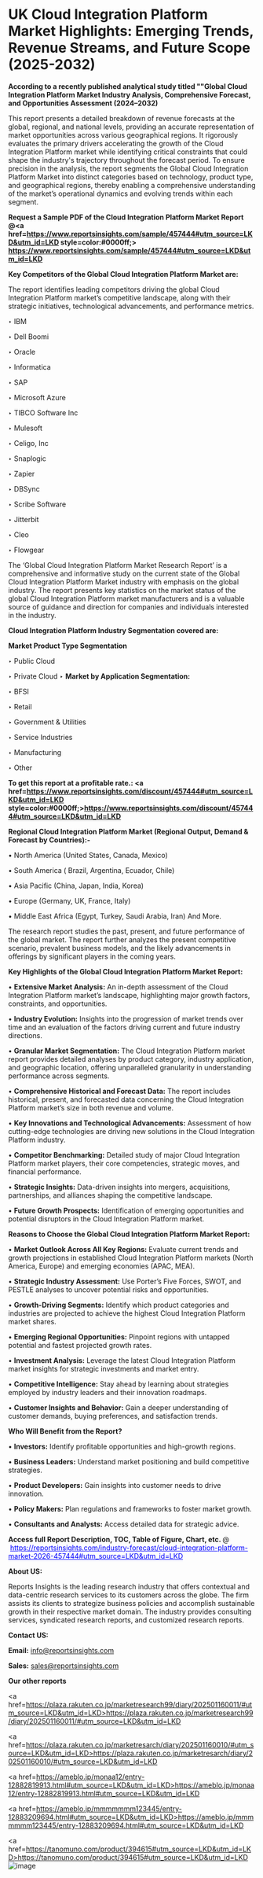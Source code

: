 # UK Cloud Integration Platform Market Highlights: Emerging Trends, Revenue Streams, and Future Scope (2025-2032)

<strong>According to a recently published analytical study titled ""Global Cloud Integration Platform Market Industry Analysis, Comprehensive Forecast, and Opportunities Assessment (2024–2032)</strong>

This report presents a detailed breakdown of revenue forecasts at the global, regional, and national levels, providing an accurate representation of market opportunities across various geographical regions. It rigorously evaluates the primary drivers accelerating the growth of the Cloud Integration Platform market while identifying critical constraints that could shape the industry's trajectory throughout the forecast period. To ensure precision in the analysis, the report segments the Global Cloud Integration Platform Market into distinct categories based on technology, product type, and geographical regions, thereby enabling a comprehensive understanding of the market’s operational dynamics and evolving trends within each segment.

<strong>Request a Sample PDF of the Cloud Integration Platform Market Report </strong><strong>@<a href=https://www.reportsinsights.com/sample/457444#utm_source=LKD&utm_id=LKD style=color:#0000ff;> https://www.reportsinsights.com/sample/457444#utm_source=LKD&utm_id=LKD</a></strong></font>

<strong>Key Competitors of the Global Cloud Integration Platform Market are:</strong>

The report identifies leading competitors driving the global Cloud Integration Platform market’s competitive landscape, along with their strategic initiatives, technological advancements, and performance metrics.

‣ IBM

‣ Dell Boomi

‣ Oracle

‣ Informatica

‣ SAP

‣ Microsoft Azure

‣ TIBCO Software Inc

‣ Mulesoft

‣ Celigo, Inc

‣ Snaplogic

‣ Zapier

‣ DBSync

‣ Scribe Software

‣ Jitterbit

‣ Cleo

‣ Flowgear

The ‘Global Cloud Integration Platform Market Research Report’ is a comprehensive and informative study on the current state of the Global Cloud Integration Platform Market industry with emphasis on the global industry. The report presents key statistics on the market status of the global Cloud Integration Platform market manufacturers and is a valuable source of guidance and direction for companies and individuals interested in the industry.

<strong>Cloud Integration Platform Industry Segmentation covered are:</strong>

<strong>Market Product Type Segmentation</strong>

‣ Public Cloud

‣ Private Cloud
‣ 
<strong>Market by Application Segmentation:</strong>

‣ BFSI

‣ Retail

‣ Government & Utilities

‣ Service Industries

‣ Manufacturing

‣ Other

<strong>To get this report at a profitable rate.: <a href=https://www.reportsinsights.com/discount/457444#utm_source=LKD&utm_id=LKD style=color:#0000ff;>https://www.reportsinsights.com/discount/457444#utm_source=LKD&utm_id=LKD</a></strong></font>

<strong>Regional Cloud Integration Platform Market (Regional Output, Demand &amp; Forecast by Countries):-</strong>

• North America (United States, Canada, Mexico)

• South America ( Brazil, Argentina, Ecuador, Chile)

• Asia Pacific (China, Japan, India, Korea)

• Europe (Germany, UK, France, Italy)

• Middle East Africa (Egypt, Turkey, Saudi Arabia, Iran) And More.

The research report studies the past, present, and future performance of the global market. The report further analyzes the present competitive scenario, prevalent business models, and the likely advancements in offerings by significant players in the coming years.

<strong>Key Highlights of the Global Cloud Integration Platform Market Report:</strong>

• <strong>Extensive Market Analysis:</strong> An in-depth assessment of the Cloud Integration Platform market’s landscape, highlighting major growth factors, constraints, and opportunities.

• <strong>Industry Evolution:</strong> Insights into the progression of market trends over time and an evaluation of the factors driving current and future industry directions.

• <strong>Granular Market Segmentation:</strong> The Cloud Integration Platform market report provides detailed analyses by product category, industry application, and geographic location, offering unparalleled granularity in understanding performance across segments.

• <strong>Comprehensive Historical and Forecast Data:</strong> The report includes historical, present, and forecasted data concerning the Cloud Integration Platform market’s size in both revenue and volume.

• <strong>Key Innovations and Technological Advancements:</strong> Assessment of how cutting-edge technologies are driving new solutions in the Cloud Integration Platform industry.

• <strong>Competitor Benchmarking:</strong> Detailed study of major Cloud Integration Platform market players, their core competencies, strategic moves, and financial performance.

• <strong>Strategic Insights:</strong> Data-driven insights into mergers, acquisitions, partnerships, and alliances shaping the competitive landscape.

• <strong>Future Growth Prospects:</strong> Identification of emerging opportunities and potential disruptors in the Cloud Integration Platform market.

<strong>Reasons to Choose the Global Cloud Integration Platform Market Report:</strong>

• <strong>Market Outlook Across All Key Regions:</strong> Evaluate current trends and growth projections in established Cloud Integration Platform markets (North America, Europe) and emerging economies (APAC, MEA).

• <strong>Strategic Industry Assessment:</strong> Use Porter’s Five Forces, SWOT, and PESTLE analyses to uncover potential risks and opportunities.

• <strong>Growth-Driving Segments:</strong> Identify which product categories and industries are projected to achieve the highest Cloud Integration Platform market shares.

• <strong>Emerging Regional Opportunities:</strong> Pinpoint regions with untapped potential and fastest projected growth rates.

• <strong>Investment Analysis:</strong> Leverage the latest Cloud Integration Platform market insights for strategic investments and market entry.

• <strong>Competitive Intelligence:</strong> Stay ahead by learning about strategies employed by industry leaders and their innovation roadmaps.

• <strong>Customer Insights and Behavior:</strong> Gain a deeper understanding of customer demands, buying preferences, and satisfaction trends.

<strong>Who Will Benefit from the Report?</strong>

• <strong>Investors:</strong> Identify profitable opportunities and high-growth regions.

• <strong>Business Leaders:</strong> Understand market positioning and build competitive strategies.

• <strong>Product Developers:</strong> Gain insights into customer needs to drive innovation.

• <strong>Policy Makers:</strong> Plan regulations and frameworks to foster market growth.

• <strong>Consultants and Analysts:</strong> Access detailed data for strategic advice.
</ul>
<strong>Access full Report Description, TOC, Table of Figure, Chart, etc. </strong>@  <a href=https://reportsinsights.com/industry-forecast/cloud-integration-platform-market-2026-457444#utm_source=LKD&utm_id=LKD style=color:#0000ff;>https://reportsinsights.com/industry-forecast/cloud-integration-platform-market-2026-457444#utm_source=LKD&utm_id=LKD</a></font>

<strong><strong>About US</strong>:</strong>

Reports Insights is the leading research industry that offers contextual and data-centric research services to its customers across the globe. The firm assists its clients to strategize business policies and accomplish sustainable growth in their respective market domain. The industry provides consulting services, syndicated research reports, and customized research reports.

<strong>Contact US:</strong>

<p class=""""><b>Email:</b> <a href=mailto:info@reportsinsights.com>info@reportsinsights.com</a></p>
<p class=""""><b>Sales:</b> <a href=mailto:sales@reportsinsights.com>sales@reportsinsights.com</a></p>

<strong>Our other reports</strong>

<a href=https://plaza.rakuten.co.jp/marketresearch99/diary/202501160011/#utm_source=LKD&utm_id=LKD>https://plaza.rakuten.co.jp/marketresearch99/diary/202501160011/#utm_source=LKD&utm_id=LKD</a>

<a href=https://plaza.rakuten.co.jp/marketresarch/diary/202501160010/#utm_source=LKD&utm_id=LKD>https://plaza.rakuten.co.jp/marketresarch/diary/202501160010/#utm_source=LKD&utm_id=LKD</a>

<a href=https://ameblo.jp/monaa12/entry-12882819913.html#utm_source=LKD&utm_id=LKD>https://ameblo.jp/monaa12/entry-12882819913.html#utm_source=LKD&utm_id=LKD</a>

<a href=https://ameblo.jp/mmmmmmm123445/entry-12883209694.html#utm_source=LKD&utm_id=LKD>https://ameblo.jp/mmmmmmm123445/entry-12883209694.html#utm_source=LKD&utm_id=LKD</a>

<a href=https://tanomuno.com/product/394615#utm_source=LKD&utm_id=LKD>https://tanomuno.com/product/394615#utm_source=LKD&utm_id=LKD</a>
![image](https://github.com/user-attachments/assets/b82d69a5-dd53-4b5b-bc1b-d8b9ab9f6c18)
